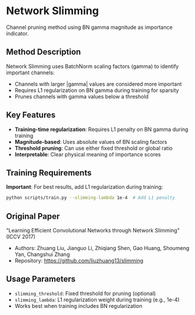 # Network Slimming

Channel pruning method using BN gamma magnitude as importance indicator.

## Method Description

Network Slimming uses BatchNorm scaling factors (gamma) to identify important channels:
- Channels with larger |gamma| values are considered more important
- Requires L1 regularization on BN gamma during training for sparsity
- Prunes channels with gamma values below a threshold

## Key Features

- **Training-time regularization**: Requires L1 penalty on BN gamma during training
- **Magnitude-based**: Uses absolute values of BN scaling factors
- **Threshold pruning**: Can use either fixed threshold or global ratio
- **Interpretable**: Clear physical meaning of importance scores

## Training Requirements

**Important**: For best results, add L1 regularization during training:
```bash
python scripts/train.py --slimming-lambda 1e-4  # Add L1 penalty
```

## Original Paper

"Learning Efficient Convolutional Networks through Network Slimming" (ICCV 2017)
- Authors: Zhuang Liu, Jianguo Li, Zhiqiang Shen, Gao Huang, Shoumeng Yan, Changshui Zhang
- Repository: https://github.com/liuzhuang13/slimming

## Usage Parameters

- `slimming_threshold`: Fixed threshold for pruning (optional)
- `slimming_lambda`: L1 regularization weight during training (e.g., 1e-4)
- Works best when training includes BN regularization
